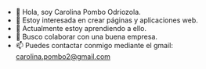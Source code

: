 - 👋 Hola, soy Carolina Pombo Odriozola.
- 👀 Estoy interesada en crear páginas y aplicaciones web.
- 🌱 Actualmente estoy aprendiendo a ello.
- 💞️ Busco colaborar con una buena empresa.
- 📫 Puedes contactar conmigo mediante el gmail: carolina.pombo2@gmail.com
